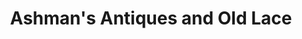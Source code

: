 ---
title: "Ashman's Antiques and Old Lace"
url: /welshpool/ashmans-antiques-and-old-lace/
shop: clothes
---